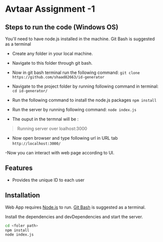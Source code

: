# Avtaar Assignment -1 

##  Steps to run the code (Windows OS)

You'll need to have node.js installed in the machine. Git Bash is suggested as a terminal

- Create any folder in your local machine. 
- Navigate to this folder through git bash.
- Now in git bash terminal run the following command:
`git clone https://github.com/shaad82663/id-generator`

- Navigate to the project folder by running following command in terminal:
`cd id-generator/`

- Run the following command to install the node.js packages
`npm install`

- Run the server by running following command:
`node index.js`

- The ouput in the termnal will be :
>Running server over loalhost:3000

- Now open browser and type following url in URL tab
`http://localhost:3000/`

-Now you can interact with web page according to UI.

## Features

- Provides the unique ID to each user

## Installation

Web App requires [Node.js](https://nodejs.org/) to run.
[Git Bash](https://git-scm.com/) is suggested as a terminal.

Install the dependencies and devDependencies and start the server.

```sh
cd <foler path>
npm install
node index.js
```

